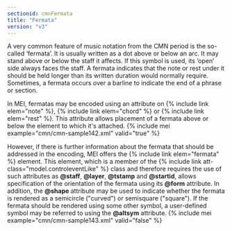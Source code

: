 ```yaml
---
sectionid: cmnFermata
title: "Fermata"
version: "v3"
---
```


A very common feature of music notation from the CMN period is the so-called ‘fermata’. It is usually written as a dot above or below an arc. It may stand above or below the staff it affects. If this symbol is used, its ‘open’ side always faces the staff. A fermata indicates that the note or rest under it should be held longer than its written duration would normally require. Sometimes, a fermata occurs over a barline to indicate the end of a phrase or section.

In MEI, fermatas may be encoded using an attribute on {% include link elem="note" %}, {% include link elem="chord" %} or {% include link elem="rest" %}. This attribute allows placement of a fermata above or below the element to which it's attached.
{% include mei example="cmn/cmn-sample142.xml" valid="true" %}
    
However, if there is further information about the fermata that should be addressed in the encoding, MEI offers the {% include link elem="fermata" %} element. This element, which is a member of the {% include link att-class="model.controleventLike" %} class and therefore requires the use of such attributes as **@staff**, **@layer**, **@tstamp** and **@startid**, allows specification of the orientation of the fermata using its **@form** attribute. In addition, the **@shape** attribute may be used to indicate whether the fermata is rendered as a semicircle ("curved") or semisquare ("square"). If the fermata should be rendered using some other symbol, a user-defined symbol may be referred to using the **@altsym** attribute.
{% include mei example="cmn/cmn-sample143.xml" valid="false" %}
    